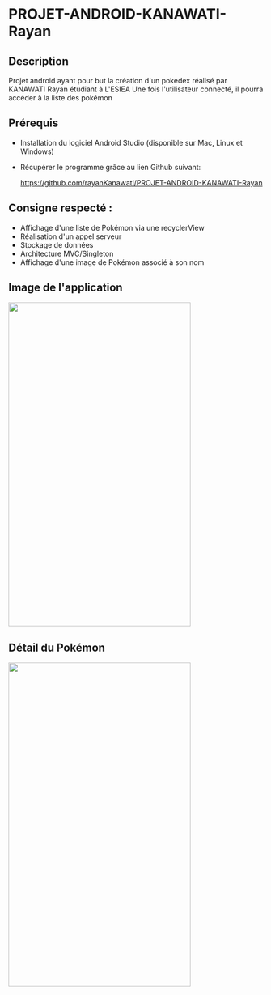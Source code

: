 # PROJET-ANDROID-KANAWATI-Rayan

## Description


Projet android ayant pour but la création d'un pokedex réalisé par KANAWATI Rayan étudiant à L'ESIEA
Une fois l'utilisateur connecté, il pourra accéder à la liste des pokémon


## Prérequis	


* Installation du logiciel Android Studio (disponible sur Mac, Linux et Windows)	
* Récupérer le programme grâce au lien Github suivant:	

  https://github.com/rayanKanawati/PROJET-ANDROID-KANAWATI-Rayan	

## Consigne respecté : 


 * Affichage d'une liste de Pokémon via une recyclerView	
 * Réalisation d'un appel serveur	
 * Stockage de données	
 * Architecture MVC/Singleton	
 * Affichage d'une image de Pokémon associé à son nom

 
## Image de l'application

<img src="https://user-images.githubusercontent.com/62397552/82733560-e1b71400-9d14-11ea-99e8-fa18fe3c5168.jpg" width="360" height="640" />

## Détail du Pokémon

<img src="https://user-images.githubusercontent.com/62397552/82760753-0931dd80-9df6-11ea-8bec-17fdd287ec29.jpg" width="360" height="640" />
